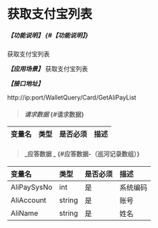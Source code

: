 # 获取支付宝列表

##### _【功能说明】_ {#【功能说明】}

获取支付宝列表

_**【应用场景】**_
获取支付宝列表

_**【接口地址】**_

http://ip:port/WalletQuery/Card/GetAliPayList

> #### _请求数据_ {#请求数据}

| 变量名 | 类型 | 是否必须 | 描述 |
| :--- | :--- | :--- | :--- |


> #### _应答数据 _ {#应答数据-（巡河记录数组）}

| 变量名 | 类型 | 是否必须 | 描述 |
| :--- | :--- | :--- | :--- |
| AliPaySysNo| int| 是 | 系统编码 |
| AliAccount| string | 是 | 账号 |
| AliName| string  | 是 | 姓名 |





